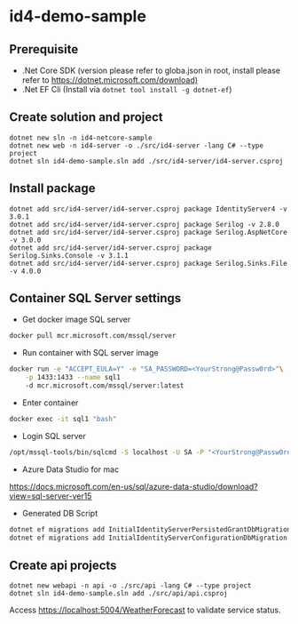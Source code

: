 # id4-demo-sample

## Prerequisite

- .Net Core SDK (version please refer to globa.json in root, install please refer to <https://dotnet.microsoft.com/download)>
- .Net EF Cli (Install via `dotnet tool install -g dotnet-ef`)

## Create solution and project

`dotnet new sln -n id4-netcore-sample`\
`dotnet new web -n id4-server -o ./src/id4-server -lang C# --type project`\
`dotnet sln id4-demo-sample.sln add ./src/id4-server/id4-server.csproj`

## Install package

`dotnet add src/id4-server/id4-server.csproj package IdentityServer4 -v 3.0.1`\
`dotnet add src/id4-server/id4-server.csproj package Serilog -v 2.8.0`\
`dotnet add src/id4-server/id4-server.csproj package Serilog.AspNetCore -v 3.0.0`\
`dotnet add src/id4-server/id4-server.csproj package Serilog.Sinks.Console -v 3.1.1`\
`dotnet add src/id4-server/id4-server.csproj package Serilog.Sinks.File -v 4.0.0`

## Container SQL Server settings

- Get docker image SQL server

``` bash
docker pull mcr.microsoft.com/mssql/server
```

- Run container with SQL server image

``` bash
docker run -e "ACCEPT_EULA=Y" -e "SA_PASSWORD=<YourStrong@Passw0rd>"\
    -p 1433:1433 --name sql1
    -d mcr.microsoft.com/mssql/server:latest
```

- Enter container

``` bash
docker exec -it sql1 "bash"
```

- Login SQL server

``` bash
/opt/mssql-tools/bin/sqlcmd -S localhost -U SA -P "<YourStrong@Passw0rd>"
```

- Azure Data Studio for mac

<https://docs.microsoft.com/en-us/sql/azure-data-studio/download?view=sql-server-ver15>

- Generated DB Script

``` bash
dotnet ef migrations add InitialIdentityServerPersistedGrantDbMigration -c PersistedGrantDbContext -o Data/Migrations/IdentityServer/PersistedGrantDb
dotnet ef migrations add InitialIdentityServerConfigurationDbMigration -c ConfigurationDbContext -o Data/Migrations/IdentityServer/ConfigurationDb
```

## Create api projects

`dotnet new webapi -n api -o ./src/api -lang C# --type project`\
`dotnet sln id4-demo-sample.sln add ./src/api/api.csproj`

Access <https://localhost:5004/WeatherForecast> to validate service status.
